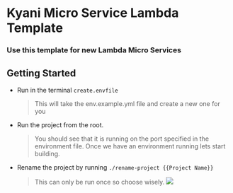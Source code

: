 # Kyani Micro Service Lambda Template
### Use this template for new Lambda Micro Services

## Getting Started
- Run in the terminal ```create.envfile ```
  > This will take the env.example.yml file and create a new one for you
- Run the project from the root.
  > You should see that it is running on the port specified in the environment file.
  > Once we have an environment running lets start building.
- Rename the project by running ```./rename-project {{Project Name}}```
  > This can only be run once so choose wisely.
![](https://s3-us-west-2.amazonaws.com/assets.kyani.net/github/Screenshot+from+2019-11-20+11-31-18.png)
